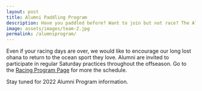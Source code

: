 ```yaml
---
layout: post
title: Alumni Paddling Program
description: Have you paddled before? Want to join but not race? The Alumni Program is for you!
image: assets/images/team-2.jpg
permalink: /alumniprogram/
---
```



<p>Even if your racing days are over, we would like to encourage our long lost ohana to return to the ocean sport they love. Alumni are invited to participate in regular Saturday practices throughout the offseason. Go to the <a href="/open-program/">Racing Program Page</a> for more the schedule.</p>

<p>Stay tuned for 2022 Alumni Program information.</p>

<!--

<p>Alumni yearly dues are $200 and cover all your workouts from March 1st thru the following February.</p>

<p>For further questions about our Alumni Program, reach out to our membership director, Jeff. To sign up for this year's Alumni Program head on over to our <a href="http://www.palekai.org/members/registration/">Member Registration Page</a>.</p>

<p>
<strong>Alumni Director</strong>: Jeff B.<br/><strong>Email:</strong> canoedance@sbcglobal.net<br/><strong>Mobile:</strong> 805-440-2016</p>


<h3>Alumni Practice Schedule</h3>
<p>Tuesday and Thursday from 5:30 till sunset. </p>
-->
